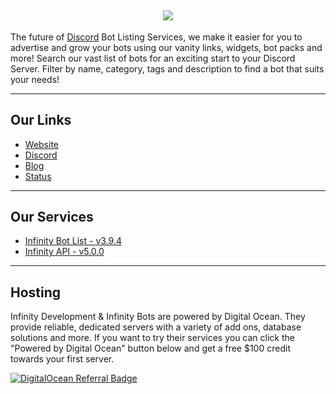 <h2 align='center'>
  <img src="https://pbs.twimg.com/profile_banners/1365471907001237510/1653174132/1500x500" />
  <br> 
</h2>
<p>
The future of <a href="https://discord.com">Discord</a> Bot Listing Services, we make it easier for you to advertise and grow your bots using our vanity links, widgets, bot packs and more! Search our vast list of bots for an exciting start to your Discord Server. Filter by name, category, tags and description to find a bot that suits your needs!
</p>

<hr>

<h2>
  Our Links
</h2>

<ul>
  <li><a href="https://infinitybots.gg">Website</a></li>
  <li><a href="https://infinitybots.gg/discord">Discord</a></li>
  <li><a href="https://blog.botlist.app">Blog</a></li>
  <li><a href="https://status.botlist.site">Status</a></li>
</ul>

<hr>

<h2>
  Our Services
</h2>

<ul>
  <li><a href="https://infinitybots.gg">Infinity Bot List - v3.9.4</a></li>
  <li><a href="https://api.infinitybots.gg">Infinity API - v5.0.0</a></li>
</ul>

<hr>

<h2>
  Hosting
</h2>

<p>
  Infinity Development & Infinity Bots are powered by Digital Ocean. They provide reliable, dedicated servers
  with a variety of add ons, database solutions and more. If you want to try their services you can click the "Powered by Digital Ocean" 
  button below and get a free $100 credit towards your first server.
</p>

[![DigitalOcean Referral Badge](https://web-platforms.sfo2.cdn.digitaloceanspaces.com/WWW/Badge%201.svg)](https://www.digitalocean.com/?refcode=a6b81cde8d44&utm_campaign=Referral_Invite&utm_medium=Referral_Program&utm_source=badge)
